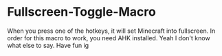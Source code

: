 # Fullscreen-Toggle-Macro
When you press one of the hotkeys, it will set Minecraft into fullscreen. 
In order for this macro to work, you need AHK installed.
Yeah I don't know what else to say. Have fun ig
